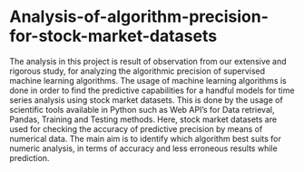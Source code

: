 # Analysis-of-algorithm-precision-for-stock-market-datasets

The analysis in this project is result of observation from our extensive and rigorous study, for analyzing the algorithmic precision of supervised machine learning algorithms. The usage of machine learning algorithms is done in order to find the predictive capabilities for a handful models for time series analysis using stock market datasets. This is done by the usage of scientific tools available in Python such as Web API’s for Data retrieval, Pandas, Training and Testing methods. Here, stock market datasets are used for checking the accuracy of predictive precision by means of numerical data. The main aim is to identify which algorithm best suits for numeric analysis, in terms of accuracy and less erroneous results while prediction.
